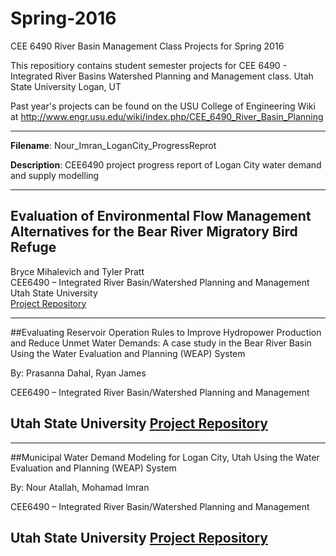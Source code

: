# Spring-2016
CEE 6490 River Basin Management Class Projects for Spring 2016

This repositiory contains student semester projects for CEE 6490 - Integrated River Basins Watershed Planning and Management class.
Utah State University
Logan, UT

Past year's projects can be found on the USU College of Engineering Wiki at http://www.engr.usu.edu/wiki/index.php/CEE_6490_River_Basin_Planning

--------------------------------------------------------------------
**Filename**: Nour_Imran_LoganCity_ProgressReprot

**Description**: CEE6490 project progress report of Logan City water demand and supply modelling

--------------------------------------------------------------------
## Evaluation of Environmental Flow Management Alternatives for the Bear River Migratory Bird Refuge
Bryce Mihalevich and Tyler Pratt  
CEE6490 – Integrated River Basin/Watershed Planning and Management  
Utah State University   
[Project Repository](https://github.com/CEE-6490-RiverBasinPlanning/Spring-2016/tree/master/BRMBR%20-%20Bryce%26Tyler)

--------------------------------------------------------------------
##Evaluating Reservoir Operation Rules to Improve Hydropower Production and Reduce Unmet Water Demands: A case study in the Bear River Basin Using the Water Evaluation and Planning (WEAP) System

By: Prasanna Dahal, Ryan James

CEE6490 – Integrated River Basin/Watershed Planning and Management  

Utah State University
[Project Repository](https://github.com/CEE-6490-RiverBasinPlanning/Spring-2016/tree/master/PacifiCorp%20-%20Ryan%26Prasanna)
--------------------------------------------------------------------

--------------------------------------------------------------------
##Municipal Water Demand Modeling for Logan City, Utah Using the Water Evaluation and Planning (WEAP) System

By: Nour Atallah, Mohamad Imran

CEE6490 – Integrated River Basin/Watershed Planning and Management  

Utah State University
[Project Repository](https://github.com/CEE-6490-RiverBasinPlanning/Spring-2016/tree/master/Logan%20City%20-%20Nour%26Imran)
--------------------------------------------------------------------
